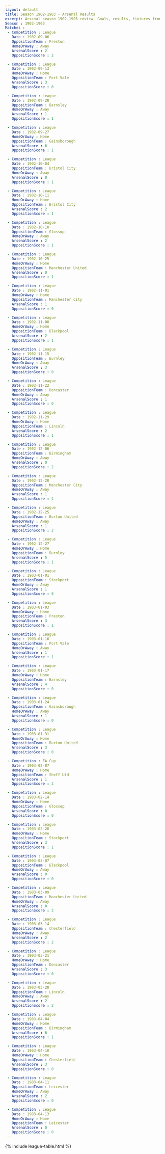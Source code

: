 ```yaml
---
layout: default
title: Season 1902-1903 - Arsenal Results 
excerpt: Arsenal season 1902-1903 review. Goals, results, fixtures from the 1902-1903 season on History of Arsenal Football Club
Season : 1902-1903
Matches :
 - Competition : League
   Date : 1902-09-06
   OppositionTeam : Preston
   HomeOrAway : Away
   ArsenalScore : 2
   OppositionScore : 2

 - Competition : League
   Date : 1902-09-13
   HomeOrAway : Home
   OppositionTeam : Port Vale
   ArsenalScore : 3
   OppositionScore : 0

 - Competition : League
   Date : 1902-09-20
   OppositionTeam : Barnsley
   HomeOrAway : Away
   ArsenalScore : 1
   OppositionScore : 1

 - Competition : League
   Date : 1902-09-27
   HomeOrAway : Home
   OppositionTeam : Gainsborough
   ArsenalScore : 6
   OppositionScore : 1

 - Competition : League
   Date : 1902-10-04
   OppositionTeam : Bristol City
   HomeOrAway : Away
   ArsenalScore : 0
   OppositionScore : 1

 - Competition : League
   Date : 1902-10-11
   HomeOrAway : Home
   OppositionTeam : Bristol City
   ArsenalScore : 2
   OppositionScore : 1

 - Competition : League
   Date : 1902-10-18
   OppositionTeam : Glossop
   HomeOrAway : Away
   ArsenalScore : 2
   OppositionScore : 1

 - Competition : League
   Date : 1902-10-25
   HomeOrAway : Home
   OppositionTeam : Manchester United
   ArsenalScore : 0
   OppositionScore : 1

 - Competition : League
   Date : 1902-11-01
   HomeOrAway : Home
   OppositionTeam : Manchester City
   ArsenalScore : 1
   OppositionScore : 0

 - Competition : League
   Date : 1902-11-08
   HomeOrAway : Home
   OppositionTeam : Blackpool
   ArsenalScore : 2
   OppositionScore : 1

 - Competition : League
   Date : 1902-11-15
   OppositionTeam : Burnley
   HomeOrAway : Away
   ArsenalScore : 3
   OppositionScore : 0

 - Competition : League
   Date : 1902-11-22
   OppositionTeam : Doncaster
   HomeOrAway : Away
   ArsenalScore : 1
   OppositionScore : 0

 - Competition : League
   Date : 1902-11-29
   HomeOrAway : Home
   OppositionTeam : Lincoln
   ArsenalScore : 2
   OppositionScore : 1

 - Competition : League
   Date : 1902-12-06
   OppositionTeam : Birmingham
   HomeOrAway : Away
   ArsenalScore : 0
   OppositionScore : 2

 - Competition : League
   Date : 1902-12-20
   OppositionTeam : Manchester City
   HomeOrAway : Away
   ArsenalScore : 1
   OppositionScore : 4

 - Competition : League
   Date : 1902-12-25
   OppositionTeam : Burton United
   HomeOrAway : Away
   ArsenalScore : 1
   OppositionScore : 2

 - Competition : League
   Date : 1902-12-27
   HomeOrAway : Home
   OppositionTeam : Burnley
   ArsenalScore : 5
   OppositionScore : 1

 - Competition : League
   Date : 1903-01-01
   OppositionTeam : Stockport
   HomeOrAway : Away
   ArsenalScore : 1
   OppositionScore : 0

 - Competition : League
   Date : 1903-01-03
   HomeOrAway : Home
   OppositionTeam : Preston
   ArsenalScore : 3
   OppositionScore : 1

 - Competition : League
   Date : 1903-01-10
   OppositionTeam : Port Vale
   HomeOrAway : Away
   ArsenalScore : 1
   OppositionScore : 1

 - Competition : League
   Date : 1903-01-17
   HomeOrAway : Home
   OppositionTeam : Barnsley
   ArsenalScore : 4
   OppositionScore : 0

 - Competition : League
   Date : 1903-01-24
   OppositionTeam : Gainsborough
   HomeOrAway : Away
   ArsenalScore : 1
   OppositionScore : 0

 - Competition : League
   Date : 1903-01-31
   HomeOrAway : Home
   OppositionTeam : Burton United
   ArsenalScore : 3
   OppositionScore : 0

 - Competition : FA Cup
   Date : 1903-02-07
   HomeOrAway : Home
   OppositionTeam : Sheff Utd
   ArsenalScore : 1
   OppositionScore : 3

 - Competition : League
   Date : 1903-02-14
   HomeOrAway : Home
   OppositionTeam : Glossop
   ArsenalScore : 0
   OppositionScore : 0

 - Competition : League
   Date : 1903-02-28
   HomeOrAway : Home
   OppositionTeam : Stockport
   ArsenalScore : 3
   OppositionScore : 1

 - Competition : League
   Date : 1903-03-07
   OppositionTeam : Blackpool
   HomeOrAway : Away
   ArsenalScore : 0
   OppositionScore : 0

 - Competition : League
   Date : 1903-03-09
   OppositionTeam : Manchester United
   HomeOrAway : Away
   ArsenalScore : 0
   OppositionScore : 3

 - Competition : League
   Date : 1903-03-14
   OppositionTeam : Chesterfield
   HomeOrAway : Away
   ArsenalScore : 2
   OppositionScore : 2

 - Competition : League
   Date : 1903-03-21
   HomeOrAway : Home
   OppositionTeam : Doncaster
   ArsenalScore : 3
   OppositionScore : 0

 - Competition : League
   Date : 1903-03-28
   OppositionTeam : Lincoln
   HomeOrAway : Away
   ArsenalScore : 2
   OppositionScore : 2

 - Competition : League
   Date : 1903-04-04
   HomeOrAway : Home
   OppositionTeam : Birmingham
   ArsenalScore : 6
   OppositionScore : 1

 - Competition : League
   Date : 1903-04-10
   HomeOrAway : Home
   OppositionTeam : Chesterfield
   ArsenalScore : 3
   OppositionScore : 0

 - Competition : League
   Date : 1903-04-11
   OppositionTeam : Leicester
   HomeOrAway : Away
   ArsenalScore : 2
   OppositionScore : 0

 - Competition : League
   Date : 1903-04-13
   HomeOrAway : Home
   OppositionTeam : Leicester
   ArsenalScore : 0
   OppositionScore : 0
---
```



{% include league-table.html %}